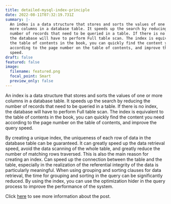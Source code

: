 ```yaml
---
title: detailed-mysql-index-principle
date: 2022-08-11T07:32:19.731Z
summary: |-
  An index is a data structure that stores and sorts the values of one or
  more columns in a database table. It speeds up the search by reducing the
  number of records that need to be queried in a table. If there is no index,
  the database will have to perform Full table scan. The index is equivalent to
  the table of contents in the book, you can quickly find the content you need
  according to the page number on the table of contents, and improve the query
  speed.
draft: false
featured: false
image:
  filename: featured.png
  focal_point: Smart
  preview_only: false
---
```

An index is a data structure that stores and sorts the values of one or more columns in a database table. It speeds up the search by reducing the number of records that need to be queried in a table. If there is no index, the database will have to perform Full table scan. The index is equivalent to the table of contents in the book, you can quickly find the content you need according to the page number on the table of contents, and improve the query speed.

By creating a unique index, the uniqueness of each row of data in the database table can be guaranteed. It can greatly speed up the data retrieval speed, avoid the data scanning of the whole table, and greatly reduce the number of matching rows traversed. This is also the main reason for creating an index. Can speed up the connection between the table and the table, especially in the realization of the referential integrity of the data is particularly meaningful. When using grouping and sorting clauses for data retrieval, the time for grouping and sorting in the query can be significantly reduced. By using the index, you can use the optimization hider in the query process to improve the performance of the system.

Click [here](https://notebook.grayson.top/project-37/doc-720) to see more information about the post.